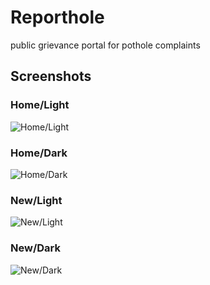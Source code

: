 # **Reporthole**
public grievance portal for pothole complaints
## **Screenshots**
### **Home/Light**
![Home/Light](https://github.com/thepanshuyadav/reporthole/blob/master/SS/Simulator%20Screen%20Shot%20-%20iPhone%2011%20-%202020-05-01%20at%2012.34.16.png "Home/Light")
### **Home/Dark**
![Home/Dark](https://github.com/thepanshuyadav/reporthole/blob/master/SS/Simulator%20Screen%20Shot%20-%20iPhone%2011%20-%202020-05-01%20at%2011.52.14.png "Home/Dark")

### **New/Light**
![New/Light](https://github.com/thepanshuyadav/reporthole/blob/master/SS/Simulator%20Screen%20Shot%20-%20iPhone%2011%20-%202020-05-01%20at%2012.35.38.png "New/Light")
### **New/Dark**
![New/Dark](https://github.com/thepanshuyadav/reporthole/blob/master/SS/Simulator%20Screen%20Shot%20-%20iPhone%2011%20-%202020-05-01%20at%2011.52.23.png "New/Dark")
